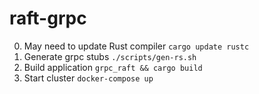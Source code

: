 # raft-grpc
0. May need to update Rust compiler
```cargo update rustc```
1. Generate grpc stubs
```./scripts/gen-rs.sh```
2. Build application
```grpc_raft && cargo build```
3. Start cluster
```docker-compose up```

